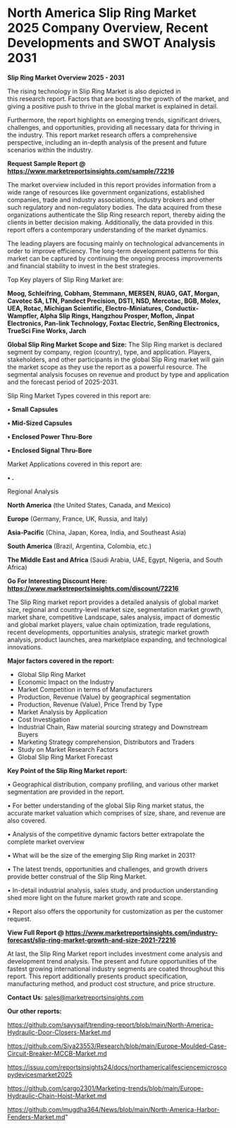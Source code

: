 # North America Slip Ring Market 2025 Company Overview, Recent Developments and SWOT Analysis 2031

<Strong> Slip Ring Market Overview 2025 - 2031</strong>

The rising technology in Slip Ring Market is also depicted in this research report. Factors that are boosting the growth of the market, and giving a positive push to thrive in the global market is explained in detail.

Furthermore, the report highlights on emerging trends, significant drivers, challenges, and opportunities, providing all necessary data for thriving in the industry. This report market research offers a comprehensive perspective, including an in-depth analysis of the present and future scenarios within the industry.

<strong>Request Sample Report @ <a href=https://www.marketreportsinsights.com/sample/72216>https://www.marketreportsinsights.com/sample/72216</a></strong>

The market overview included in this report provides information from a wide range of resources like government organizations, established companies, trade and industry associations, industry brokers and other such regulatory and non-regulatory bodies. The data acquired from these organizations authenticate the Slip Ring research report, thereby aiding the clients in better decision making. Additionally, the data provided in this report offers a contemporary understanding of the market dynamics.

The leading players are focusing mainly on technological advancements in order to improve efficiency. The long-term development patterns for this market can be captured by continuing the ongoing process improvements and financial stability to invest in the best strategies.

Top Key players of Slip Ring Market are:

<strong>Moog, Schleifring, Cobham, Stemmann, MERSEN, RUAG, GAT, Morgan, Cavotec SA, LTN, Pandect Precision, DSTI, NSD, Mercotac, BGB, Molex, UEA, Rotac, Michigan Scientific, Electro-Miniatures, Conductix-Wampfler, Alpha Slip Rings, Hangzhou Prosper, Moflon, Jinpat Electronics, Pan-link Technology, Foxtac Electric, SenRing Electronics, TrueSci Fine Works, Jarch</strong>

<strong><b>Global Slip Ring Market Scope and Size:</b></strong>
The Slip Ring market is declared segment by company, region (country), type, and application. Players, stakeholders, and other participants in the global Slip Ring market will gain the market scope as they use the report as a powerful resource. The segmental analysis focuses on revenue and product by type and application and the forecast period of 2025-2031.

Slip Ring Market Types covered in this report are:

<strong>• Small Capsules

• Mid-Sized Capsules

• Enclosed Power Thru-Bore

• Enclosed Signal Thru-Bore</strong>

Market Applications covered in this report are:

<strong>• .</strong> 

Regional Analysis

<strong>North America</strong> (the United States, Canada, and Mexico)

<strong>Europe</strong> (Germany, France, UK, Russia, and Italy)

<strong>Asia-Pacific</strong> (China, Japan, Korea, India, and Southeast Asia)

<strong>South America</strong> (Brazil, Argentina, Colombia, etc.)

<strong>The Middle East and Africa</strong> (Saudi Arabia, UAE, Egypt, Nigeria, and South Africa)

<strong>Go For Interesting Discount Here: <a href=https://www.marketreportsinsights.com/discount/72216>https://www.marketreportsinsights.com/discount/72216</a></strong>

The Slip Ring market report provides a detailed analysis of global market size, regional and country-level market size, segmentation market growth, market share, competitive Landscape, sales analysis, impact of domestic and global market players, value chain optimization, trade regulations, recent developments, opportunities analysis, strategic market growth analysis, product launches, area marketplace expanding, and technological innovations.

<strong><b>Major factors covered in the report:</b></strong>
<ul>
  <li>Global Slip Ring Market </li>
  <li>Economic Impact on the Industry</li>
  <li>Market Competition in terms of Manufacturers</li>
  <li>Production, Revenue (Value) by geographical segmentation</li>
  <li>Production, Revenue (Value), Price Trend by Type</li>
  <li>Market Analysis by Application</li>
  <li>Cost Investigation</li>
  <li>Industrial Chain, Raw material sourcing strategy and Downstream Buyers</li>
  <li>Marketing Strategy comprehension, Distributors and Traders</li>
  <li>Study on Market Research Factors</li>
  <li>Global Slip Ring Market Forecast</li>
</ul>

<strong><b>Key Point of the Slip Ring Market report:</b></strong>

• Geographical distribution, company profiling, and various other market segmentation are provided in the report.

• For better understanding of the global Slip Ring market status, the accurate market valuation which comprises of size, share, and revenue are also covered.

• Analysis of the competitive dynamic factors better extrapolate the complete market overview

• What will be the size of the emerging Slip Ring market in 2031?

• The latest trends, opportunities and challenges, and growth drivers provide better construal of the Slip Ring Market.

• In-detail industrial analysis, sales study, and production understanding shed more light on the future market growth rate and scope.

• Report also offers the opportunity for customization as per the customer request.

<strong><b>View Full Report @ <a href=https://www.marketreportsinsights.com/industry-forecast/slip-ring-market-growth-and-size-2021-72216>https://www.marketreportsinsights.com/industry-forecast/slip-ring-market-growth-and-size-2021-72216</a></b></strong>


At last, the Slip Ring Market report includes investment come analysis and development trend analysis. The present and future opportunities of the fastest growing international industry segments are coated throughout this report. This report additionally presents product specification, manufacturing method, and product cost structure, and price structure.

<strong>Contact Us:</strong>
sales@marketreportsinsights.com

<strong>Our other reports:</strong>

<a href=https://github.com/sayysaif/trending-report/blob/main/North-America-Hydraulic-Door-Closers-Market.md>https://github.com/sayysaif/trending-report/blob/main/North-America-Hydraulic-Door-Closers-Market.md</a>

<a href=https://github.com/Siya23553/Research/blob/main/Europe-Moulded-Case-Circuit-Breaker-MCCB-Market.md>https://github.com/Siya23553/Research/blob/main/Europe-Moulded-Case-Circuit-Breaker-MCCB-Market.md</a>

<a href=https://issuu.com/reportsinsights24/docs/northamericalifesciencemicroscopydevicesmarket2025>https://issuu.com/reportsinsights24/docs/northamericalifesciencemicroscopydevicesmarket2025</a>

<a href=https://github.com/cargo2301/Marketing-trends/blob/main/Europe-Hydraulic-Chain-Hoist-Market.md>https://github.com/cargo2301/Marketing-trends/blob/main/Europe-Hydraulic-Chain-Hoist-Market.md</a>

<a href=https://github.com/mugdha364/News/blob/main/North-America-Harbor-Fenders-Market.md>https://github.com/mugdha364/News/blob/main/North-America-Harbor-Fenders-Market.md</a>"
